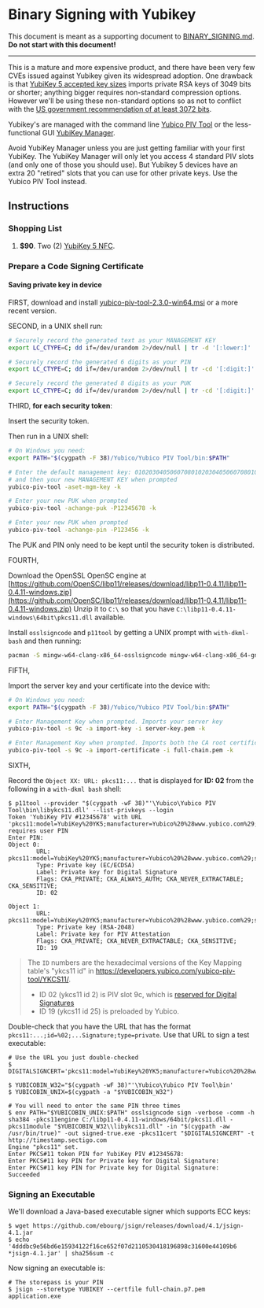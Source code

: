 # Binary Signing with Yubikey

This document is meant as a supporting document to [BINARY_SIGNING.md](BINARY_SIGNING.md).
**Do not start with this document!**

---

This is a mature and more expensive product, and there have been
very few CVEs issued against Yubikey given its widespread adoption. One
drawback is that [YubiKey 5 accepted key sizes](https://developers.yubico.com/yubico-piv-tool/Actions/key_import.html)
imports private RSA keys of 3049 bits or shorter; anything bigger requires
non-standard compression options. However we'll be using these non-standard
options so as not to conflict with the
[US government recommendation of at least 3072 bits](https://cryptome.org/2016/01/CNSA-Suite-and-Quantum-Computing-FAQ.pdf).

Yubikey's are managed with the command line
[Yubico PIV Tool](https://developers.yubico.com/yubico-piv-tool/) or the
less-functional GUI [YubiKey Manager](https://developers.yubico.com/yubikey-manager/).

Avoid YubiKey Manager unless you are just getting familiar with your first
YubiKey. The YubiKey Manager will only let you access 4 standard PIV slots (and
only one of those you should use). But Yubikey 5 devices have an extra 20
"retired" slots that you can use for other private keys. Use the Yubico PIV Tool
instead.

## Instructions

### Shopping List

1. **$90**. Two (2) [YubiKey 5 NFC](https://www.yubico.com/product/yubikey-5-nfc/).

### Prepare a Code Signing Certificate

#### Saving private key in device

FIRST, download and install [yubico-piv-tool-2.3.0-win64.msi](https://developers.yubico.com/yubico-piv-tool/Releases) or a more recent version.

SECOND, in a UNIX shell run:

```bash
# Securely record the generated text as your MANAGEMENT KEY
export LC_CTYPE=C; dd if=/dev/urandom 2>/dev/null | tr -d '[:lower:]' | tr -cd '[:xdigit:]' | fold -w48 | head -1

# Securely record the generated 6 digits as your PIN
export LC_CTYPE=C; dd if=/dev/urandom 2>/dev/null | tr -cd '[:digit:]' | fold -w6 | head -1

# Securely record the generated 8 digits as your PUK
export LC_CTYPE=C; dd if=/dev/urandom 2>/dev/null | tr -cd '[:digit:]' | fold -w8 | head -1
```

THIRD, **for each security token**: 

Insert the security token.

Then run in a UNIX shell:

```bash
# On Windows you need:
export PATH="$(cygpath -F 38)/Yubico/Yubico PIV Tool/bin:$PATH"

# Enter the default management key: 010203040506070801020304050607080102030405060708
# and then your new MANAGEMENT KEY when prompted
yubico-piv-tool -aset-mgm-key -k

# Enter your new PUK when prompted
yubico-piv-tool -achange-puk -P12345678 -k

# Enter your new PUK when prompted
yubico-piv-tool -achange-pin -P123456 -k
```

The PUK and PIN only need to be kept until the security token is distributed.

FOURTH,

Download the OpenSSL OpenSC engine at
[https://github.com/OpenSC/libp11/releases/download/libp11-0.4.11/libp11-0.4.11-windows.zip](https://github.com/OpenSC/libp11/releases/download/libp11-0.4.11/libp11-0.4.11-windows.zip)
Unzip it to `C:\` so that you have `C:\libp11-0.4.11-windows\64bit\pkcs11.dll`
available.

Install `osslsigncode` and `p11tool` by getting a UNIX prompt with `with-dkml-bash` and then
running:

```bash
pacman -S mingw-w64-clang-x86_64-osslsigncode mingw-w64-clang-x86_64-gnutls
```

FIFTH,

Import the server key and your certificate into the device with:

```bash
# On Windows you need:
export PATH="$(cygpath -F 38)/Yubico/Yubico PIV Tool/bin:$PATH"

# Enter Management Key when prompted. Imports your server key
yubico-piv-tool -s 9c -a import-key -i server-key.pem -k

# Enter Management Key when prompted. Imports both the CA root certificate and your CA-signed certificate
yubico-piv-tool -s 9c -a import-certificate -i full-chain.pem -k
```

SIXTH,

Record the `Object XX: URL: pkcs11:...` that is displayed for **ID: 02** from the following in a `with-dkml bash` shell:

```console
$ p11tool --provider "$(cygpath -wF 38)"'\Yubico\Yubico PIV Tool\bin\libykcs11.dll' --list-privkeys --login
Token 'YubiKey PIV #12345678' with URL 'pkcs11:model=YubiKey%20YK5;manufacturer=Yubico%20%28www.yubico.com%29;serial=12345678;token=YubiKey%20PIV%20%2312345678' requires user PIN
Enter PIN:
Object 0:
        URL: pkcs11:model=YubiKey%20YK5;manufacturer=Yubico%20%28www.yubico.com%29;serial=12345678;token=YubiKey%20PIV%20%2312345678;id=%02;object=Private%20key%20for%20Digital%20Signature;type=private
        Type: Private key (EC/ECDSA)
        Label: Private key for Digital Signature
        Flags: CKA_PRIVATE; CKA_ALWAYS_AUTH; CKA_NEVER_EXTRACTABLE; CKA_SENSITIVE;
        ID: 02

Object 1:
        URL: pkcs11:model=YubiKey%20YK5;manufacturer=Yubico%20%28www.yubico.com%29;serial=12345678;token=YubiKey%20PIV%20%2312345678;id=%19;object=Private%20key%20for%20PIV%20Attestation;type=private
        Type: Private key (RSA-2048)
        Label: Private key for PIV Attestation
        Flags: CKA_PRIVATE; CKA_NEVER_EXTRACTABLE; CKA_SENSITIVE;
        ID: 19
```

> The `ID` numbers are the hexadecimal versions of the Key Mapping table's "ykcs11 id" in
> https://developers.yubico.com/yubico-piv-tool/YKCS11/.
> * ID 02 (ykcs11 id 2) is PIV slot 9c, which is [reserved for Digital Signatures](https://developers.yubico.com/PIV/Introduction/Certificate_slots.html)
> * ID 19 (ykcs11 id 25) is preloaded by Yubico.

Double-check that you have the URL that has the format `pkcs11:...;id=%02;...Signature;type=private`.
Use that URL to sign a test executable:

```console
# Use the URL you just double-checked
$ DIGITALSIGNCERT='pkcs11:model=YubiKey%20YK5;manufacturer=Yubico%20%28www.yubico.com%29;serial=12345678;token=YubiKey%20PIV%20%2312345678;id=%02;object=Private%20key%20for%20Digital%20Signature;type=private'

$ YUBICOBIN_W32="$(cygpath -wF 38)"'\Yubico\Yubico PIV Tool\bin'
$ YUBICOBIN_UNIX=$(cygpath -a "$YUBICOBIN_W32")

# You will need to enter the same PIN three times
$ env PATH="$YUBICOBIN_UNIX:$PATH" osslsigncode sign -verbose -comm -h sha384 -pkcs11engine C:/libp11-0.4.11-windows/64bit/pkcs11.dll -pkcs11module "$YUBICOBIN_W32\\libykcs11.dll" -in "$(cygpath -aw /usr/bin/true)" -out signed-true.exe -pkcs11cert "$DIGITALSIGNCERT" -t http://timestamp.sectigo.com
Engine "pkcs11" set.
Enter PKCS#11 token PIN for YubiKey PIV #12345678:
Enter PKCS#11 key PIN for Private key for Digital Signature:
Enter PKCS#11 key PIN for Private key for Digital Signature:
Succeeded
```

### Signing an Executable

We'll download a Java-based executable signer which supports ECC keys:

```session
$ wget https://github.com/ebourg/jsign/releases/download/4.1/jsign-4.1.jar
$ echo '4dddbc9e56bd6e15934122f16ce652f07d2110530418196898c31600e44109b6 *jsign-4.1.jar' | sha256sum -c
```

Now signing an executable is:

```session
# The storepass is your PIN
$ jsign --storetype YUBIKEY --certfile full-chain.p7.pem application.exe
```
